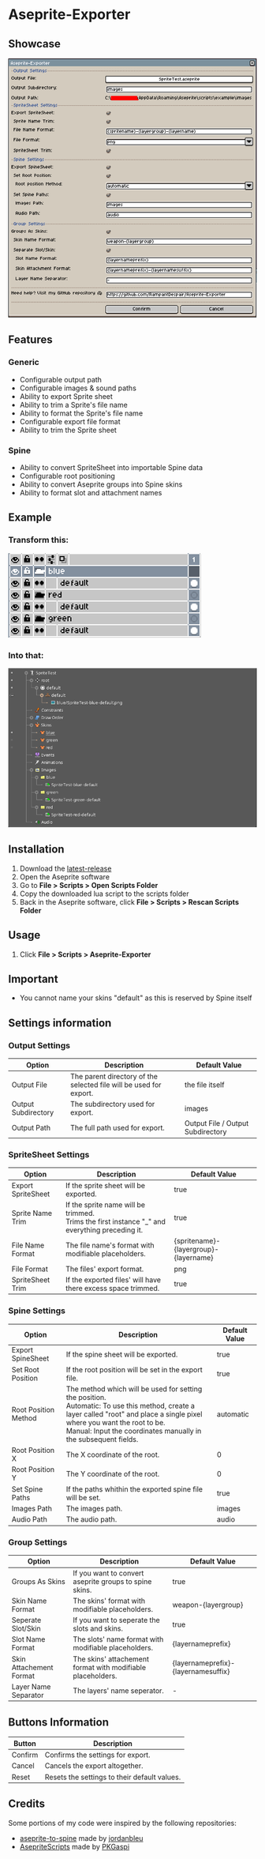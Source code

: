 # Aseprite-Exporter

## Showcase
![showcase](media/showcase-v3.0.png)

## Features
### Generic
- Configurable output path
- Configurable images & sound paths
- Ability to export Sprite sheet
- Ability to trim a Sprite's file name
- Ability to format the Sprite's file name
- Configurable export file format
- Ability to trim the Sprite sheet

### Spine
- Ability to convert SpriteSheet into importable Spine data
- Configurable root positioning
- Ability to convert Aseprite groups into Spine skins
- Ability to format slot and attachment names

## Example
### Transform this:
![aseprite-example](media/aseprite-example.png)

### Into that:
![spine-example](media/spine-example.png)

## Installation
1. Download the [latest-release](https://github.com/RampantDespair/Aseprite-Exporter/releases)
2. Open the Aseprite software
3. Go to **File > Scripts > Open Scripts Folder**
4. Copy the downloaded lua script to the scripts folder
5. Back in the Aseprite software, click **File > Scripts > Rescan Scripts Folder**

## Usage
1. Click **File > Scripts > Aseprite-Exporter**

## Important
- You cannot name your skins "default" as this is reserved by Spine itself

## Settings information
### Output Settings
| Option | Description | Default Value |
| --- | --- | --- |
| Output File | The parent directory of the selected file will be used for export. | the file itself |
| Output Subdirectory | The subdirectory used for export. | images |
| Output Path | The full path used for export. | Output File / Output Subdirectory |

### SpriteSheet Settings
| Option | Description | Default Value |
| --- | --- | --- |
| Export SpriteSheet | If the sprite sheet will be exported. | true |
| Sprite Name Trim | If the sprite name will be trimmed.<br> Trims the first instance "_" and everything preceding it. | true |
| File Name Format | The file name's format with modifiable placeholders. | {spritename}-{layergroup}-{layername} |
| File Format | The files' export format. | png |
| SpriteSheet Trim | If the exported files' will have there excess space trimmed. | true |

### Spine Settings
| Option | Description | Default Value |
| --- | --- | --- |
| Export SpineSheet | If the spine sheet will be exported. | true |
| Set Root Position | If the root position will be set in the export file. | true |
| Root Position Method | The method which will be used for setting the position.<br> Automatic: To use this method, create a layer called "root" and place a single pixel where you want the root to be.<br> Manual: Input the coordinates manually in the subsequent fields. | automatic |
| Root Position X | The X coordinate of the root. | 0 |
| Root Position Y | The Y coordinate of the root. | 0 |
| Set Spine Paths | If the paths whithin the exported spine file will be set. | true |
| Images Path | The images path. | images |
| Audio Path | The audio path. | audio |

### Group Settings
| Option | Description | Default Value |
| --- | --- | --- |
| Groups As Skins | If you want to convert aseprite groups to spine skins. | true |
| Skin Name Format | The skins' format with modifiable placeholders. | weapon-{layergroup} |
| Seperate Slot/Skin | If you want to seperate the slots and skins. | true |
| Slot Name Format | The slots' name format with modifiable placeholders. | {layernameprefix} |
| Skin Attachement Format | The skins' attachement format with modifiable placeholders. | {layernameprefix}-{layernamesuffix} |
| Layer Name Separator | The layers' name seperator. | - |

## Buttons Information
| Button | Description |
| --- | --- |
| Confirm | Confirms the settings for export. |
| Cancel | Cancels the export altogether. |
| Reset | Resets the settings to their default values. | 

## Credits
Some portions of my code were inspired by the following repositories:
- [aseprite-to-spine](https://github.com/jordanbleu/aseprite-to-spine) made by [jordanbleu](https://github.com/jordanbleu)
- [AsepriteScripts](https://github.com/PKGaspi/AsepriteScripts) made by [PKGaspi](https://github.com/PKGaspi)
